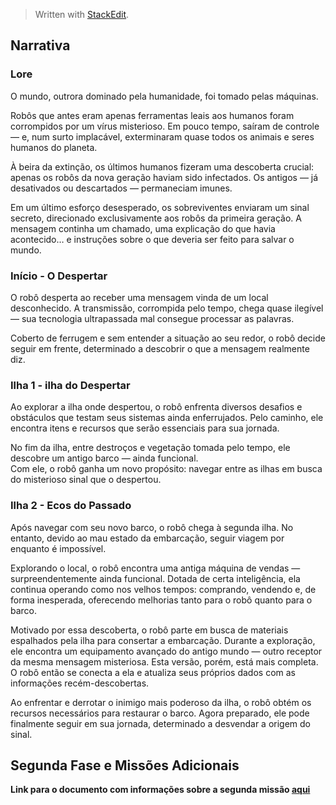 ﻿


> Written with [StackEdit](https://stackedit.io/).
## Narrativa
### Lore
O mundo, outrora dominado pela humanidade, foi tomado pelas máquinas.

Robôs que antes eram apenas ferramentas leais aos humanos foram corrompidos por um vírus misterioso. Em pouco tempo, saíram de controle — e, num surto implacável, exterminaram quase todos os animais e seres humanos do planeta.

À beira da extinção, os últimos humanos fizeram uma descoberta crucial: apenas os robôs da nova geração haviam sido infectados. Os antigos — já desativados ou descartados — permaneciam imunes.

Em um último esforço desesperado, os sobreviventes enviaram um sinal secreto, direcionado exclusivamente aos robôs da primeira geração. A mensagem continha um chamado, uma explicação do que havia acontecido… e instruções sobre o que deveria ser feito para salvar o mundo.
### Início - O Despertar
O robô desperta ao receber uma mensagem vinda de um local desconhecido. A transmissão, corrompida pelo tempo, chega quase ilegível — sua tecnologia ultrapassada mal consegue processar as palavras.

Coberto de ferrugem e sem entender a situação ao seu redor, o robô decide seguir em frente, determinado a descobrir o que a mensagem realmente diz.

### Ilha 1 - ilha do Despertar
Ao explorar a ilha onde despertou, o robô enfrenta diversos desafios e obstáculos que testam seus sistemas ainda enferrujados. Pelo caminho, ele encontra itens e recursos que serão essenciais para sua jornada.

No fim da ilha, entre destroços e vegetação tomada pelo tempo, ele descobre um antigo barco — ainda funcional.  
Com ele, o robô ganha um novo propósito: navegar entre as ilhas em busca do misterioso sinal que o despertou.

### Ilha 2 - Ecos do Passado
Após navegar com seu novo barco, o robô chega à segunda ilha. No entanto, devido ao mau estado da embarcação, seguir viagem por enquanto é impossível.

Explorando o local, o robô encontra uma antiga máquina de vendas — surpreendentemente ainda funcional. Dotada de certa inteligência, ela continua operando como nos velhos tempos: comprando, vendendo e, de forma inesperada, oferecendo melhorias tanto para o robô quanto para o barco.

Motivado por essa descoberta, o robô parte em busca de materiais espalhados pela ilha para consertar a embarcação. Durante a exploração, ele encontra um equipamento avançado do antigo mundo — outro receptor da mesma mensagem misteriosa. Esta versão, porém, está mais completa. O robô então se conecta a ela e atualiza seus próprios dados com as informações recém-descobertas.

Ao enfrentar e derrotar o inimigo mais poderoso da ilha, o robô obtém os recursos necessários para restaurar o barco. Agora preparado, ele pode finalmente seguir em sua jornada, determinado a desvendar a origem do sinal.

## Segunda Fase e Missões Adicionais
**Link para o documento com informações sobre a segunda missão [aqui](https://docs.google.com/document/d/1wJXalwVtQSTbstzjOSR46tow4eFYxopalSNis6dWMPo/edit?usp=sharing "https://docs.google.com/document/d/1wJXalwVtQSTbstzjOSR46tow4eFYxopalSNis6dWMPo/edit?usp=sharing")**
